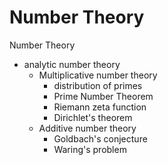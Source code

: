 # Number Theory

Number Theory
* analytic number theory
  * Multiplicative number theory
    - distribution of primes
    - Prime Number Theorem
    - Riemann zeta function
    - Dirichlet's theorem 
  * Additive number theory
    - Goldbach's conjecture
    - Waring's problem
